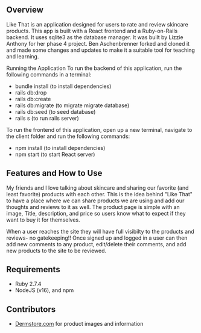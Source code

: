 ## Overview
Like That is an application designed for users to rate and review skincare products. This app is built with a React frontend and a Ruby-on-Rails backend. It uses sqlite3 as the database manager. 
It was built by Lizzie Anthony for her phase 4 project. Ben Aschenbrenner forked and cloned it and made some changes and updates to make it a suitable tool for teaching and learning. 

Running the Application
To run the backend of this application, run the following commands in a terminal: 
- bundle install (to install dependencies) 
- rails db:drop
- rails db:create
- rails db:migrate (to migrate migrate database)
- rails db:seed (to seed database) 
- rails s (to run rails server)

To run the frontend of this application, open up a new terminal, navigate to the client folder and run the following commands: 
- npm install (to install dependencies) 
- npm start (to start React server)

## Features and How to Use

My friends and I love talking about skincare and sharing our favorite (and least favorite) products with each other. This is the idea behind "Like That" to have a place where we can share products we are using and add our thoughts and reviews to it as well. The product page is simple with an image, Title, description, and price so users know what to expect if they want to buy it for themselves. 

When a user reaches the site they will have full visibilty to the products and reviews- no gatekeeping!! Once signed up and logged in a user can then add new comments to any product, edit/delete their comments, and add new products to the site to be reviewed. 

## Requirements

- Ruby 2.7.4
- NodeJS (v16), and npm

## Contributors

- [Dermstore.com](https://www.dermstore.com/skin-care.list?gclid=Cj0KCQiAgribBhDkARIsAASA5bs1MIJRyeZXPQYksr3WezxXav_bUcFiQFfRwFMqmtehECXUvFNhXuoaAga_EALw_wcB&gclsrc=aw.ds) for product images and information  



